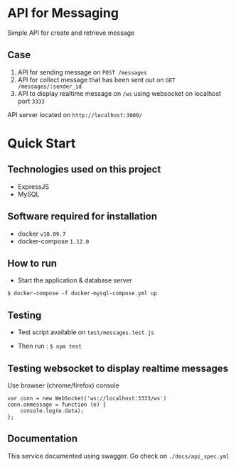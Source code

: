# API for Messaging
Simple API for create and retrieve message

## Case
1. API for sending message on ```POST /messages```
2. API for collect message that has been sent out on ```GET /messages/:sender_id``` 
3. API to display realtime message on ```/ws``` using websocket on localhost port ```3333```

API server located on ```http://localhost:3000/```

# Quick Start

## Technologies used on this project
* ExpressJS
* MySQL

## Software required for installation
* docker ```v18.09.7```
* docker-compose ```1.12.0```

## How to run
* Start the application & database server
```
$ docker-compose -f docker-mysql-compose.yml up
```

## Testing 

* Test script available on ```test/messages.test.js```

* Then run : ```$ npm test```

## Testing websocket to display realtime messages

Use browser (chrome/firefox) console
```
var conn = new WebSocket('ws://localhost:3333/ws')
conn.onmessage = function (e) {
    console.log(e.data);
};
```

## Documentation

This service documented using swagger. Go check on ```./docs/api_spec.yml```

